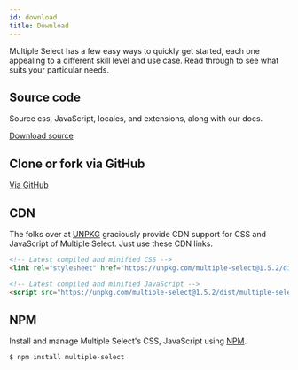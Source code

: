 ```yaml
---
id: download
title: Download
---
```


Multiple Select has a few easy ways to quickly get started, each one appealing to a different skill level and use case. Read through to see what suits your particular needs.

<div id="codefund"></div>

## Source code

Source css, JavaScript, locales, and extensions, along with our docs.

<a href="https://github.com/wenzhixin/multiple-select/releases" class="button" role="button">Download source</a>

## Clone or fork via GitHub

<a href="https://github.com/wenzhixin/multiple-select" class="button" role="button">Via GitHub</a>

## CDN

The folks over at [UNPKG](https://unpkg.com/multiple-select) graciously provide CDN support for CSS and JavaScript of Multiple Select. Just use these CDN links.

```html
<!-- Latest compiled and minified CSS -->
<link rel="stylesheet" href="https://unpkg.com/multiple-select@1.5.2/dist/multiple-select.min.css">

<!-- Latest compiled and minified JavaScript -->
<script src="https://unpkg.com/multiple-select@1.5.2/dist/multiple-select.min.js"></script>
```

## NPM

Install and manage Multiple Select's CSS, JavaScript using [NPM](http://npmjs.com).

```bash
$ npm install multiple-select
```
